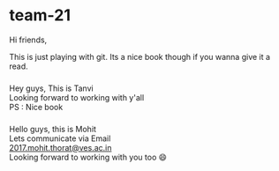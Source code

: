 # team-21
Hi friends,

This is just playing with git. Its a nice book though if you wanna give it a read.

###
Hey guys,
This is Tanvi
<br>
Looking forward to working with y'all
<br>
PS : Nice book


### 
Hello guys, this is Mohit
<br>
Lets communicate via Email
<br>
2017.mohit.thorat@ves.ac.in
<br>
Looking forward to working with you too :smile: 

